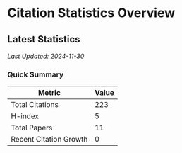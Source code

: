 # Citation Statistics Overview

## Latest Statistics
*Last Updated: 2024-11-30*

### Quick Summary
| Metric | Value |
| ------ | ----- |
| Total Citations | 223 |
| H-index | 5 |
| Total Papers | 11 |
| Recent Citation Growth | 0 |